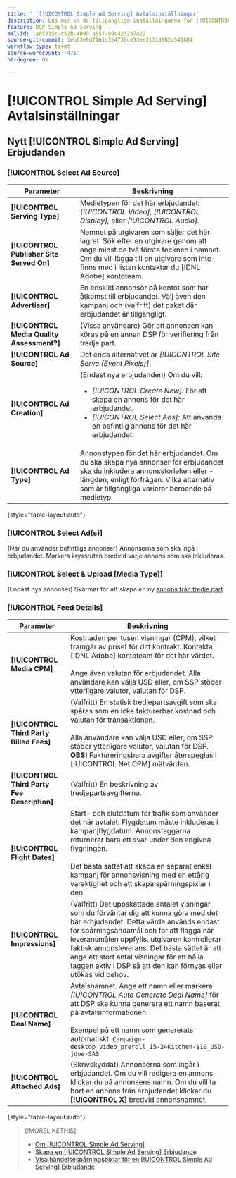 ```yaml
---
title: '''[!UICONTROL Simple Ad Serving] Avtalsinställningar'
description: Läs mer om de tillgängliga inställningarna för [!UICONTROL Simple Ad Serving] erbjudanden.
feature: DSP Simple Ad Serving
exl-id: 1a8f215c-c52b-4099-a55f-99c4232b7a22
source-git-commit: 3eb63e9d7161c354736ce53ee21518882c541884
workflow-type: tm+mt
source-wordcount: '471'
ht-degree: 0%

---
```


# [!UICONTROL Simple Ad Serving] Avtalsinställningar

## Nytt [!UICONTROL Simple Ad Serving] Erbjudanden

### [!UICONTROL Select Ad Source]

| Parameter | Beskrivning |
|-----------|-------------|
| **[!UICONTROL Serving Type]** | Medietypen för det här erbjudandet: *[!UICONTROL Video],* *[!UICONTROL Display],* eller *[!UICONTROL Audio].* |
| **[!UICONTROL Publisher Site Served On]** | Namnet på utgivaren som säljer det här lagret. Sök efter en utgivare genom att ange minst de två första tecknen i namnet. Om du vill lägga till en utgivare som inte finns med i listan kontaktar du [!DNL Adobe] kontoteam. |
| **[!UICONTROL Advertiser]** | En enskild annonsör på kontot som har åtkomst till erbjudandet. Välj även den kampanj och (valfritt) det paket där erbjudandet är tillgängligt. |
| **[!UICONTROL Media Quality Assessment?]** | (Vissa användare) Gör att annonsen kan köras på en annan DSP för verifiering från tredje part. <!-- Who can select this? It's disabled for me. Need to see if there are additional fields when this is enabled. --> |
| **[!UICONTROL Ad Source]** | Det enda alternativet är *[!UICONTROL Site Serve (Event Pixels)]*. |
| **[!UICONTROL Ad Creation]** | (Endast nya erbjudanden) Om du vill:<ul><li>*[!UICONTROL Create New]:* För att skapa en annons för det här erbjudandet.</li><li>*[!UICONTROL Select Ads]:* Att använda en befintlig annons för det här erbjudandet.</li></ul> |
| **[!UICONTROL Ad Type]** | Annonstypen för det här erbjudandet. Om du ska skapa nya annonser för erbjudandet ska du inkludera annonsstorleken eller -längden, enligt förfrågan. Vilka alternativ som är tillgängliga varierar beroende på medietyp. |

{style=&quot;table-layout:auto&quot;}

### [!UICONTROL Select Ad(s)]

(När du använder befintliga annonser) Annonserna som ska ingå i erbjudandet. Markera kryssrutan bredvid varje annons som ska inkluderas.

### [!UICONTROL Select & Upload [Media Type]]

(Endast nya annonser) Skärmar för att skapa en ny [annons från tredje part](/help/dsp/campaign-management/ads/ad-create-multiple.md).

### [!UICONTROL Feed Details]

| Parameter | Beskrivning |
|-----------|-------------|
| **[!UICONTROL Media CPM]** | Kostnaden per tusen visningar (CPM), vilket framgår av priset för ditt kontrakt. Kontakta [!DNL Adobe] kontoteam för det här värdet. <br><br>Ange även valutan för erbjudandet. Alla användare kan välja USD eller, om SSP stöder ytterligare valutor, valutan för DSP. |
| **[!UICONTROL Third Party Billed Fees]** | (Valfritt) En statisk tredjepartsavgift som ska spåras som en icke fakturerbar kostnad och valutan för transaktionen.<br><br>Alla användare kan välja USD eller, om SSP stöder ytterligare valutor, valutan för DSP. **OBS!** Faktureringsbara avgifter återspeglas i [!UICONTROL Net CPM] mätvärden. |
| **[!UICONTROL Third Party Fee Description]** | (Valfritt) En beskrivning av tredjepartsavgifterna. |
| **[!UICONTROL Flight Dates]** | Start- och slutdatum för trafik som använder det här avtalet. Flygdatum måste inkluderas i kampanjflygdatum. Annonstaggarna returnerar bara ett svar under den angivna flygningen.<br><br> Det bästa sättet att skapa en separat enkel kampanj för annonsvisning med en ettårig varaktighet och att skapa spårningspixlar i den. |
| **[!UICONTROL Impressions]** | (Valfritt) Det uppskattade antalet visningar som du förväntar dig att kunna göra med det här erbjudandet. Detta värde används endast för spårningsändamål och för att flagga när leveransmålen uppfylls. utgivaren kontrollerar faktisk annonsleverans. Det bästa sättet är att ange ett stort antal visningar för att hålla taggen aktiv i DSP så att den kan förnyas eller utökas vid behov. |
| **[!UICONTROL Deal Name]** | Avtalsnamnet. Ange ett namn eller markera *[!UICONTROL Auto Generate Deal Name]* för att DSP ska kunna generera ett namn baserat på avtalsinformationen.<br><br>Exempel på ett namn som genererats automatiskt: `Campaign-desktop_video_preroll_15-24Kitchen-$10_USD-jdoe-SAS` |
| **[!UICONTROL Attached Ads]** | (Skrivskyddat) Annonserna som ingår i erbjudandet. Om du vill redigera en annons klickar du på annonsens namn. Om du vill ta bort en annons från erbjudandet klickar du **[!UICONTROL X]** bredvid annonsnamnet. |

{style=&quot;table-layout:auto&quot;}

<!-- 
## Existing Simple Ad Serving Deals

Changes aren't applied retroactively.
-->

<!-- completely different settings layout, so need a separate section for them -->

<!-- From Abhinav: Editable fields are Name, Start & End date, Impressions & CPM. Changes are not applied retroactively.

But I see:

| Parameter | Description |
|-----------|-------------|

| **[!UICONTROL Are you using Deal ID?] | (Read-only) Whether the deal was set up as a [!UICONTROL Deal ID] (*[!DNL Yes]*)  or a [!UICONTROL Simple Ad Serving] deal (*[!DNL No]*). |
| **[!UICONTROL Inventory Type] | (Read-only) The inventory type for the deal. |
| **[!UICONTROL Feed Name] | The name of the [!UICONTROL Simple Ad Serving] deal. |
| **[!UICONTROL Publisher Ad Server] | (Read-only)  |
| **[!UICONTROL Publisher maximum ad length] | The maximum length of the ad, per the publisher. |
| **[!UICONTROL Publisher minimum ad length] | The minimum length of the ad, per the publisher. |
| **[!UICONTROL Fill Type] | (Read-only)  |
| **[!UICONTROL Contracted CPM] | This field is required if billing through TubeMogul, but enter your CPM in this field to track your actual spend. |
| **[!UICONTROL 3rd party technology CPM] | (Optional)  |
| **[!UICONTROL Planned Flight Dates] | The beginning and end dates for the deal flight. These dates don't control ad delivery but are used to track delivery pacing. **THIS IS CONTRARY TO WHAT THE NEW DEAL SETTINGS ABOVE, FROM ABHINAV, SAY**> |
| **[!UICONTROL Target Impressions] | (Optional) The estimated number of impressions you expect to run using this deal. This value is used for tracking purposes only and to flag when delivery goals are met; the publisher controls actual ad delivery. The best practice is to enter a high number of impressions to keep the tag active within DSP so it can be renewed or extended if needed. |
 -->

>[!MORELIKETHIS]
>
>* [Om [!UICONTROL Simple Ad Serving]](simple-deal-about.md)
>* [Skapa en [!UICONTROL Simple Ad Serving] Erbjudande](simple-deal-create.md)
>* [Visa händelsespårningspixlar för en [!UICONTROL Simple Ad Serving] Erbjudande](simple-deal-show-pixels.md)

